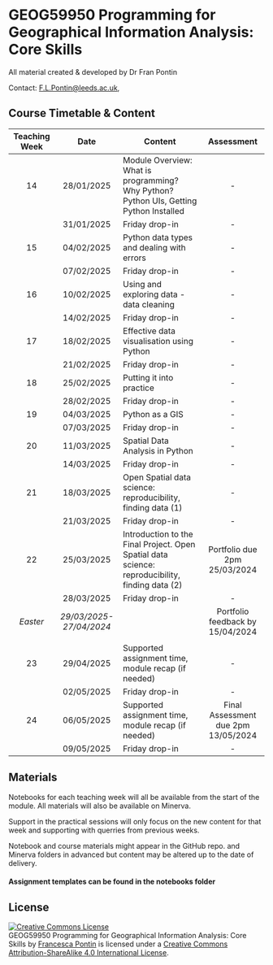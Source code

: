 # GEOG59950 Programming for Geographical Information Analysis: Core Skills
All material created & developed by Dr Fran Pontin

Contact: F.L.Pontin@leeds.ac.uk,

## Course Timetable & Content

| **Teaching Week** | **Date** | **Content** | **Assessment** |
| :----: | :----: | ---- | :----: |
| 14 | 28/01/2025 | Module Overview: What is programming? Why Python? Python UIs, Getting Python Installed | - |
|  | 31/01/2025 | Friday drop-in | - |
| 15 | 04/02/2025 | Python data types and dealing with errors | - |
|  | 07/02/2025 | Friday drop-in | - |
| 16 | 10/02/2025 | Using and exploring data - data cleaning | - |
|  | 14/02/2025 | Friday drop-in | - |
| 17 | 18/02/2025 | Effective data visualisation using Python | - |
|  | 21/02/2025 | Friday drop-in | - |
| 18 | 25/02/2025 | Putting it into practice | - |
|  | 28/02/2025 | Friday drop-in | - |
| 19 | 04/03/2025 | Python as a GIS | - |
|  | 07/03/2025 | Friday drop-in | - |
| 20 | 11/03/2025 | Spatial Data Analysis in Python | - |
|  | 14/03/2025 | Friday drop-in | - |
| 21 | 18/03/2025 | Open Spatial data science: reproducibility, finding data (1) | - |
|  | 21/03/2025 | Friday drop-in | - |
| 22 | 25/03/2025 | Introduction to the Final Project. Open Spatial data science: reproducibility, finding data (2) | Portfolio due 2pm 25/03/2024  |
|  | 28/03/2025 | Friday drop-in | - |
| *Easter* | *29/03/2025-27/04/2024* | |Portfolio feedback by 15/04/2024 |
|  |
| 23 | 29/04/2025 | Supported assignment time, module recap (if needed) | - |
|  | 02/05/2025 | Friday drop-in | - |
| 24 | 06/05/2025 | Supported assignment time, module recap (if needed) | Final Assessment due 2pm 13/05/2024 |
|  | 09/05/2025 | Friday drop-in | - |: Overview {.striped .hover}

## Materials

Notebooks for each teaching week will all be available from the start of the module. All materials will also be available on Minerva. 

Support in the practical sessions will only focus on the new content for that week and supporting with querries from previous weeks.

Notebook and course materials might appear in the GitHub repo. and Minerva folders in advanced but content may be altered up to the date of delivery.  

#### Assignment templates can be found in the notebooks folder


## License

<a rel="license" href="http://creativecommons.org/licenses/by-sa/4.0/"><img alt="Creative Commons License" style="border-width:0" src="https://i.creativecommons.org/l/by-sa/4.0/88x31.png" /></a><br /><span xmlns:dct="http://purl.org/dc/terms/" property="dct:title">GEOG59950 Programming for Geographical Information Analysis: Core Skills</span> by <a xmlns:cc="http://creativecommons.org/ns#" href="https://orcid.org/0000-0002-7143-8718" property="cc:attributionName" rel="cc:attributionURL">Francesca Pontin</a> is licensed under a <a rel="license" href="http://creativecommons.org/licenses/by-sa/4.0/">Creative Commons Attribution-ShareAlike 4.0 International License</a>.

